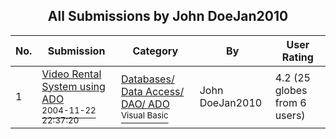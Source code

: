 ﻿<div align="center">

## All Submissions by John DoeJan2010

</div>

No.  | Submission | Category | By   | User Rating
---- | ---------- | -------- | ---- | -----------
1 | [Video Rental System using ADO<br /><sup>2004-11-22 22:37:20</sup>](https://github.com/Planet-Source-Code/john-doejan2010-video-rental-system-using-ado__1-57388) | [Databases/ Data Access/ DAO/ ADO<br /><sup>Visual Basic</sup>](../ByCategory/databases-data-access-dao-ado__1-6.md) | John DoeJan2010 | 4.2 (25 globes from 6 users)
